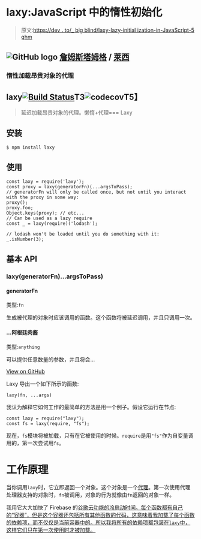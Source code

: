 # laxy:JavaScript 中的惰性初始化

> 原文:[https://dev . to/_ big blind/laxy-lazy-initial ization-in-JavaScript-5 ghm](https://dev.to/_bigblind/laxy-lazy-initialization-in-javascript-5ghm)

## ![GitHub logo](../Images/a73f630113876d78cff79f59c2125b24.png) [詹姆斯塔姆格](https://github.com/jamestalmage) / [莱西](https://github.com/jamestalmage/laxy)

### 惰性加载昂贵对象的代理

<article class="markdown-body entry-content container-lg" itemprop="text">

# laxy[![Build Status](../Images/3e69fa505f8c5dffc96818a55aba6170.png)](https://travis-ci.org/jamestalmage/laxy)T3![codecov](../Images/7c30db233c036a5f9508efc6d39340fb.png)T5】

> 延迟加载昂贵对象的代理。懒惰+代理=== Laxy

## 安装

```
$ npm install laxy 
```

## 使用

```
const laxy = require('laxy');
const proxy = laxy(generatorFn)(...argsToPass);
// generatorFn will only be called once, but not until you interact with the proxy in some way:
proxy();
proxy.foo;
Object.keys(proxy); // etc...
// Can be used as a lazy require
const _ = laxy(require)('lodash');

// lodash won't be loaded until you do something with it:
_.isNumber(3);
```

## 基本 API

### laxy(generatorFn)...argsToPass)

#### generatorFn

类型:`fn`

生成被代理的对象时应该调用的函数。这个函数将被延迟调用，并且只调用一次。

#### ...阿根廷肉酱

类型:`anything`

可以提供任意数量的参数，并且将会…

</article>

[View on GitHub](https://github.com/jamestalmage/laxy)

Laxy 导出一个如下所示的函数:

```
laxy(fn, ...args) 
```

我认为解释它如何工作的最简单的方法是用一个例子。假设它运行在节点:

```
const laxy = require("laxy");
const fs = laxy(require, "fs"); 
```

现在，`fs`模块将被加载，只有在它被使用的时候。`require`是用`"fs"`作为自变量调用的，第一次尝试用`fs`。

# [](#how-it-works)工作原理

当你调用`laxy`时，它立即返回一个对象。这个对象是一个[代理](https://developer.mozilla.org/en-US/docs/Web/JavaScript/Reference/Global_Objects/Proxy)。第一次使用代理处理器支持的对象时，`fn`被调用，对象的行为就像由`fn`返回的对象一样。

我用它大大加快了 Firebase 的[谷歌云功能的冷启动时间。每个函数都有自己的“容器”，但是这个容器还包括所有其他函数的代码，这意味着我加载了每个函数的依赖项，而不仅仅是当前容器中的。所以我将所有的依赖项都包装在`laxy`中，这样它们只在第一次使用时才被加载。](https://firebase.google.com/docs/functions/)